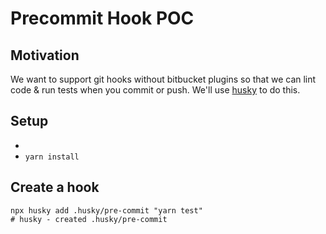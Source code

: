 # Precommit Hook POC

## Motivation

We want to support git hooks without bitbucket plugins so that we can lint code & run tests when you commit or push. We'll use [husky](https://typicode.github.io/husky) to do this.

## Setup

* 
* `yarn install`

## Create a hook

```
npx husky add .husky/pre-commit "yarn test"
# husky - created .husky/pre-commit
```
